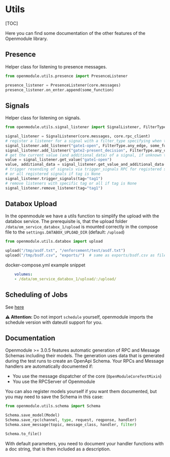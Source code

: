 # Utils

[TOC]

Here you can find some documentation of the other features of the Openmodule library.

## Presence

Helper class for listening to presence messages.

```python
from openmodule.utils.presence import PresenceListener

presence_listener = PresenceListener(core.messages)
presence_listener.on_enter.append(some_function)
```

## Signals

Helper class for listening on signals. 
```python
from openmodule.utils.signal_listener import SignalListener, FilterType

signal_listener = SignalListener(core.messages, core.rpc_client)
# register a listener for a signal with a filter_type specifying when the function should be called and optional tag
signal_listener.add_listener("gate1-open", FilterType.any_edge, some_function, tag="tag1")
signal_listener.add_listener("gate2-present_decision", FilterType.any_change, some_function2, tag="tag2")
# get the current value (and additional_data) of a signal, if unknown then RPC is called to get value
value = signal_listener.get_value("gate1-open")  
value, additional_data = signal_listener.get_value_and_additional_data("gate1-open")  
# trigger resending of signals via trigger_signals RPC for registered signals with specific tag 
# or all registered signals if tag is None
signal_listener.trigger_signals(tag="tag1")
# remove listeners with specific tag or all if tag is None
signal_listener.remove_listener(tag="tag1")
```


## Databox Upload

In the openmodule we have a utils function to simplify the upload with the databox service. The prerequisite is, 
that the upload folder `/data/om_service_databox_1/upload` is mounted correctly in the compose file to the `settings.DATABOX_UPLOAD_DIR` (default: `/upload`)

```python
from openmodule.utils.databox import upload

upload("/tmp/asdf.txt", "/enforcement/test/asdf.txt")
upload("/tmp/bsdf.csv", "exports/")  # same as exports/bsdf.csv as filename is taken from source if dst ends with /
```

docker-compose.yml example snippet
```yaml
    volumes:
    - /data/om_service_databox_1/upload/:/upload/
```

## Scheduling of Jobs

See [here](https://github.com/ts-accessio/schedule/tree/dateutil-support)

**⚠ Attention:** Do not import `schedule` yourself, openmodule imports 
the schedule version with dateutil support for you. 

## Documentation

Openmodule >= 3.0.5 features automatic generation of RPC and Message Schemas including their models. The generation uses
data that is generated during the test runs to create an OpenApi Schema. Your RPCs and Message handlers are
automatically documented if:

* You use the message dispatcher of the core (`OpenModuleCoreTestMixin`)
* You use the RPCServer of Openmodule

You can also register models yourself if you want them documented, but you may need to save the Schema in this case:

```python
from openmodule.utils.schema import Schema

Schema.save_model(Model)
Schema.save_rpc(channel, type, request, reqponse, handler)
Schema.save_message(topic, message_class, handler, filter)

Schema.to_file()
```

With default parameters, you need to document your handler functions with a doc string, that is then included as a
description.

